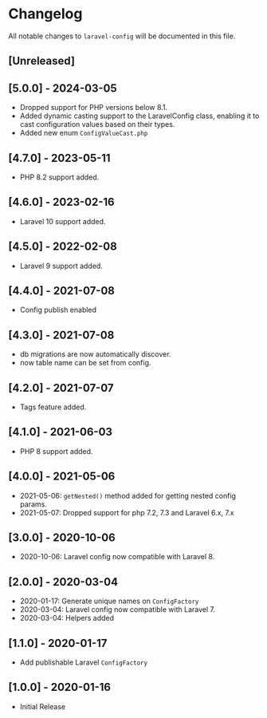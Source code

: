 # Changelog
All notable changes to `laravel-config` will be documented in this file.

## [Unreleased]

## [5.0.0] - 2024-03-05

- Dropped support for PHP versions below 8.1.
- Added dynamic casting support to the LaravelConfig class, enabling it to cast configuration values based on their types.
- Added new enum `ConfigValueCast.php`

## [4.7.0] - 2023-05-11

- PHP 8.2 support added.

## [4.6.0] - 2023-02-16

- Laravel 10 support added.

## [4.5.0] - 2022-02-08

- Laravel 9 support added.

## [4.4.0] - 2021-07-08

- Config publish enabled

## [4.3.0] - 2021-07-08

- db migrations are now automatically discover.
- now table name can be set from config.

## [4.2.0] - 2021-07-07

- Tags feature added.

## [4.1.0] - 2021-06-03

- PHP 8 support added.

## [4.0.0] - 2021-05-06

- 2021-05-06: `getNested()` method added for getting nested config params.
- 2021-05-07: Dropped support for php 7.2, 7.3 and Laravel 6.x, 7.x

## [3.0.0] - 2020-10-06

- 2020-10-06: Laravel config now compatible with Laravel 8.

## [2.0.0] - 2020-03-04

- 2020-01-17: Generate unique names on `ConfigFactory`
- 2020-03-04: Laravel config now compatible with Laravel 7.
- 2020-03-04: Helpers added

## [1.1.0] - 2020-01-17

- Add publishable Laravel `ConfigFactory` 

## [1.0.0] - 2020-01-16

- Initial Release
